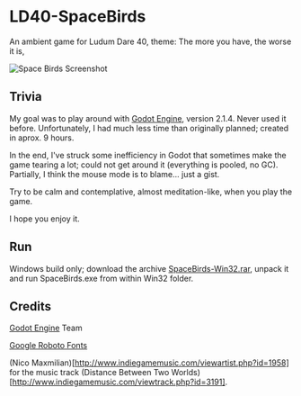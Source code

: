 # LD40-SpaceBirds
An ambient game for Ludum Dare 40, theme: The more you have, the worse it is,

![Space Birds Screenshot](/SpaceBirds.png)

## Trivia

My goal was to play around with [Godot Engine](https://godotengine.org/), version 2.1.4. Never used it before.
Unfortunately, I had much less time than originally planned; created in aprox. 9 hours.

In the end, I've struck some inefficiency in Godot that sometimes make the game tearing a lot;
could not get around it (everything is pooled, no GC). Partially, I think the mouse mode is
to blame... just a gist.

Try to be calm and contemplative, almost meditation-like, when you play the game.

I hope you enjoy it.

## Run

Windows build only; download the archive [SpaceBirds-Win32.rar](/Build/Win32/SpaceBirds-Win32.rar), unpack it and run SpaceBirds.exe from within Win32 folder.

## Credits

[Godot Engine](https://godotengine.org/) Team

[Google Roboto Fonts](https://fonts.google.com/specimen/Roboto)

(Nico Maxmilian)[http://www.indiegamemusic.com/viewartist.php?id=1958] for the music track (Distance Between Two Worlds)[http://www.indiegamemusic.com/viewtrack.php?id=3191].